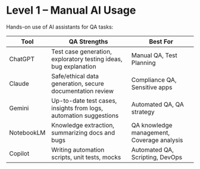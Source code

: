 # Level 1 – Manual AI Usage

Hands-on use of AI assistants for QA tasks:


| Tool       | QA Strengths                                                      | Best For                                   |
| ---------- | ----------------------------------------------------------------- | ------------------------------------------ |
| ChatGPT    | Test case generation, exploratory testing ideas, bug explanation  | Manual QA, Test Planning                   |
| Claude     | Safe/ethical data generation, secure documentation review         | Compliance QA, Sensitive apps              |
| Gemini     | Up-to-date test cases, insights from logs, automation suggestions | Automated QA, QA strategy                  |
| NotebookLM | Knowledge extraction, summarizing docs and bugs                   | QA knowledge management, Coverage analysis |
| Copilot    | Writing automation scripts, unit tests, mocks                     | Automated QA, Scripting, DevOps            |
